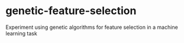 # genetic-feature-selection
Experiment using genetic algorithms for feature selection in a machine learning task
